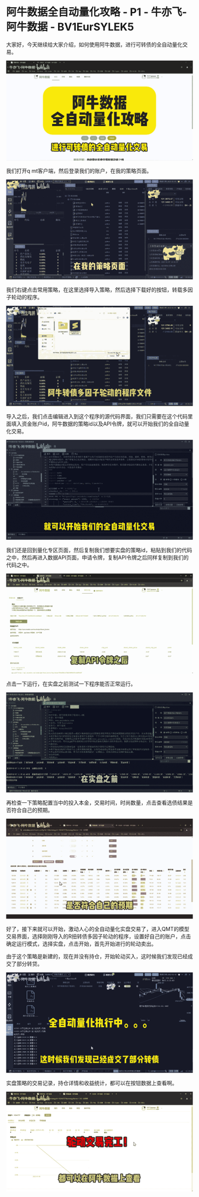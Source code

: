 # 阿牛数据全自动量化攻略 - P1 - 牛亦飞-阿牛数据 - BV1EurSYLEK5

大家好，今天继续给大家介绍，如何使用阿牛数据，进行可转债的全自动量化交易。

![](img/08fbb270a95606b9e32882c4ec2f2897_1.png)

我们打开q mt客户端，然后登录我们的账户，在我的策略页面。

![](img/08fbb270a95606b9e32882c4ec2f2897_3.png)

我们右键点击常用策略，在这里选择导入策略，然后选择下载好的按钮，转载多因子轮动的程序。

![](img/08fbb270a95606b9e32882c4ec2f2897_5.png)

导入之后，我们点击编辑进入到这个程序的源代码界面，我们只需要在这个代码里面填入资金账户id，阿牛数据的策略id以及API令牌，就可以开始我们的全自动量化交易。



![](img/08fbb270a95606b9e32882c4ec2f2897_7.png)

我们还是回到量化专区页面，然后复制我们想要实盘的策略id，粘贴到我们的代码之中，然后再进入数据API页面，申请令牌，复制API令牌之后同样复制到我们的代码之中。



![](img/08fbb270a95606b9e32882c4ec2f2897_9.png)

点击一下运行，在实盘之前测试一下程序能否正常运行。

![](img/08fbb270a95606b9e32882c4ec2f2897_11.png)

再检查一下策略配置当中的投入本金，交易时间，时尚数量，点击查看选债结果是否符合自己的预期。

![](img/08fbb270a95606b9e32882c4ec2f2897_13.png)

好了，接下来就可以开始，激动人心的全自动量化实盘交易了，进入QMT的模型交易界面，选择刚刚导入的R扭转债多因子轮动的程序，设置好自己的账户，点击确定运行模式，选择实盘，点击开始，首先开始进行的轮动卖出。

由于这个策略是新建的，现在并没有持仓，开始轮动买入，这时候我们发现已经成交了部分转贷。

![](img/08fbb270a95606b9e32882c4ec2f2897_15.png)

实盘策略的交易记录，持仓详情和收益统计，都可以在按钮数据上查看啊。

![](img/08fbb270a95606b9e32882c4ec2f2897_17.png)